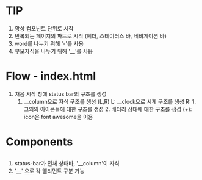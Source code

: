 # TIP
1. 항상 컴포넌트 단위로 시작 
1. 반복되는 페이지의 파트로 시작 (헤더, 스테이터스 바, 네비게이션 바) 
1. word를 나누기 위해 '-'를 사용
1. 부모자식을 나누기 위해 '__'를 사용


# Flow - index.html
1. 처음 시작 창에 status bar의 구조를 생성
    1. __column으로 자식 구조를 생성 (L,R)
        L: __clock으로 시계 구조를 생성
        R: 
            1. 그외의 아이콘들에 대한 구조를 생성
            2. 배터리 상태에 대한 구조를 생성
        (+): icon은 font awesome을 이용
    


# Components
## <div class="status-bar">
1. status-bar가 전체 상태바, '__column'이 자식 
1. '__' 으로 각 엘리먼트 구분 가능